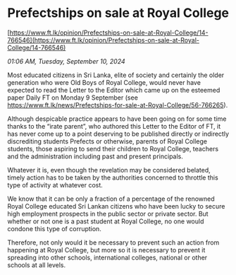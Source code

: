 # Prefectships on sale at Royal College

[https://www.ft.lk/opinion/Prefectships-on-sale-at-Royal-College/14-766546](https://www.ft.lk/opinion/Prefectships-on-sale-at-Royal-College/14-766546)

*01:06 AM, Tuesday, September 10, 2024*

Most educated citizens in Sri Lanka, elite of society and certainly the older generation who were Old Boys of Royal College, would never have expected to read the Letter to the Editor which came up on the esteemed paper Daily FT on Monday 9 September (see https://www.ft.lk/news/Prefectships-for-sale-at-Royal-College/56-766265).

Although despicable practice appears to have been going on for some time thanks to the “irate parent”, who authored this Letter to the Editor of FT, it has never come up to a point deserving to be published directly or indirectly discrediting students Prefects or otherwise, parents of Royal College students, those aspiring to send their children to Royal College, teachers and the administration including past and present principals.

Whatever it is, even though the revelation may be considered belated, timely action has to be taken by the authorities concerned to throttle this type of activity at whatever cost.

We know that it can be only a fraction of a percentage of the renowned Royal College educated Sri Lankan citizens who have been lucky to secure high employment prospects in the public sector or private sector. But whether or not one is a past student at Royal College, no one would condone this type of corruption.

Therefore, not only would it be necessary to prevent such an action from happening at Royal College, but more so it is necessary to prevent it spreading into other schools, international colleges, national or other schools at all levels.

